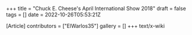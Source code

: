 +++
title = "Chuck E. Cheese's April International Show 2018"
draft = false
tags = []
date = 2022-10-26T05:53:21Z

[Article]
contributors = ["ElWarlos35"]
gallery = []
+++
text/x-wiki